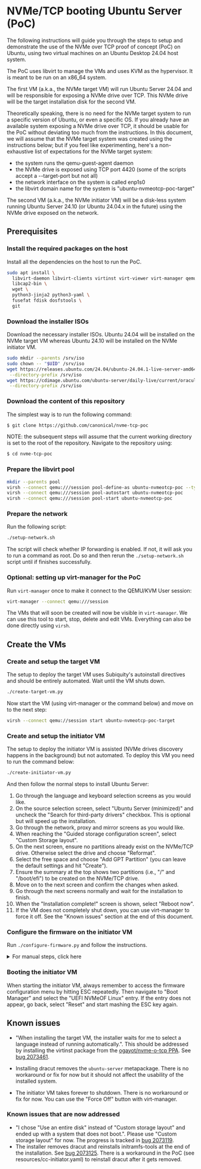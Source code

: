 # NVMe/TCP booting Ubuntu Server (PoC)

The following instructions will guide you through the steps to setup and
demonstrate the use of the NVMe over TCP proof of concept (PoC) on Ubuntu,
using two virtual machines on an Ubuntu Desktop 24.04 host system.

The PoC uses libvirt to manage the VMs and uses KVM as the hypervisor. It is
meant to be run on an x86_64 system.

The first VM (a.k.a., the NVMe target VM) will run Ubuntu Server 24.04 and will
be responsible for exposing a NVMe drive over TCP. This NVMe drive will be
the target installation disk for the second VM.

Theoretically speaking, there is no need for the NVMe target system to run a
specific version of Ubuntu, or even a specific OS. If you already have an
available system exposing a NVMe drive over TCP, it should be usable for the
PoC without deviating too much from the instructions. In this document, we will
assume that the NVMe target system was created using the instructions below;
but if you feel like experimenting, here's a non-exhaustive list of
expectations for the NVMe target system:

 * the system runs the qemu-guest-agent daemon
 * the NVMe drive is exposed using TCP port 4420 (some of the scripts accept a
   --target-port but not all)
 * the network interface on the system is called enp1s0
 * the libvirt domain name for the system is "ubuntu-nvmeotcp-poc-target"

The second VM (a.k.a., the NVMe initiator VM) will be a disk-less system
running Ubuntu Server 24.10 (or Ubuntu 24.04.x in the future) using the NVMe
drive exposed on the network.

## Prerequisites

### Install the required packages on the host

Install all the dependencies on the host to run the PoC.

```bash
sudo apt install \
  libvirt-daemon libvirt-clients virtinst virt-viewer virt-manager qemu-system-x86 \
  libcap2-bin \
  wget \
  python3-jinja2 python3-yaml \
  fusefat fdisk dosfstools \
  git
```

### Download the installer ISOs

Download the necessary installer ISOs. Ubuntu 24.04 will be installed on the
NVMe target VM whereas Ubuntu 24.10 will be installed on the NVMe initiator VM.

```bash
sudo mkdir --parents /srv/iso
sudo chown -- "$UID" /srv/iso
wget https://releases.ubuntu.com/24.04/ubuntu-24.04.1-live-server-amd64.iso \
 --directory-prefix /srv/iso
wget https://cdimage.ubuntu.com/ubuntu-server/daily-live/current/oracular-live-server-amd64.iso \
 --directory-prefix /srv/iso
```

### Download the content of this repository

The simplest way is to run the following command:

```bash
$ git clone https://github.com/canonical/nvme-tcp-poc
```

NOTE: the subsequent steps will assume that the current working directory is
set to the root of the repository. Navigate to the repository using:

```bash
$ cd nvme-tcp-poc
```

### Prepare the libvirt pool

```bash
mkdir --parents pool
virsh --connect qemu:///session pool-define-as ubuntu-nvmeotcp-poc --type dir --target "$PWD/pool"
virsh --connect qemu:///session pool-autostart ubuntu-nvmeotcp-poc
virsh --connect qemu:///session pool-start ubuntu-nvmeotcp-poc
```

### Prepare the network

Run the following script:

```bash
./setup-network.sh
```

The script will check whether IP forwarding is enabled. If not, it will ask
you to run a command as root. Do so and then rerun the `./setup-network.sh`
script until if finishes successfully.

### Optional: setting up virt-manager for the PoC

Run `virt-manager` once to make it connect to the QEMU/KVM User session:

```bash
virt-manager --connect qemu:///session
```

The VMs that will soon be created will now be visible in `virt-manager`. We can
use this tool to start, stop, delete and edit VMs. Everything can also be done
directly using `virsh`.

## Create the VMs

### Create and setup the target VM

The setup to deploy the target VM uses Subiquity's autoinstall directives and
should be entirely automated. Wait until the VM shuts down.

```bash
./create-target-vm.py
```

Now start the VM (using virt-manager or the command below) and move on to the
next step:

```bash
virsh --connect qemu://session start ubuntu-nvmeotcp-poc-target
```

### Create and setup the initiator VM

The setup to deploy the initiator VM is assisted (NVMe drives discovery happens
in the background) but not automated. To deploy this VM you need to run the command below:

```bash
./create-initiator-vm.py
```

And then follow the normal steps to install Ubuntu Server:

1. Go through the language and keyboard selection screens as you would like.
2. On the source selection screen, select "Ubuntu Server (minimized)" and
   uncheck the "Search for third-party drivers" checkbox. This is optional but
   will speed up the installation.
3. Go through the network, proxy and mirror screens as you would like.
4. When reaching the "Guided storage configuration screen", select "Custom Storage layout".
5. On the next screen, ensure no partitions already exist on the NVMe/TCP
   drive. Otherwise select the drive and choose "Reformat".
6. Select the free space and choose "Add GPT Partition" (you can leave the
   default settings and hit "Create").
7. Ensure the summary at the top shows two partitions (i.e., "/" and
   "/boot/efi") to be created on the NVMe/TCP drive.
8. Move on to the next screen and confirm the changes when asked.
9. Go through the next screens normally and wait for the installation to finish.
10. When the "Installation complete!" screen is shown, select "Reboot now".
11. If the VM does not completely shut down, you can use virt-manager to force
    it off. See the "Known issues" section at the end of this document.

### Configure the firmware on the initiator VM

Run `./configure-firmware.py` and follow the instructions.

<details>
<summary>For manual steps, click here</summary>

1. Check the IP address of the target VM using the following command:

```
   $ virsh --connect qemu:///session domifaddr --source agent ubuntu-nvmeotcp-poc-target --interface enp1s0
```

2. Open virt-manager and double click on the "ubuntu-nvmeotcp-poc-initiator" VM.
3. Get ready to hit the "Esc" repeatedly as soon as we power on the machine.
4. Power on the VM using the "play" icon (⏵) and then immediately start mashing "Esc".
5. Once the firmware menu opens, navigate to "Device Manager" -> "NVMe-oF Configuration" -> "Attempt 1".
6. Set the following configuration items:
    1. NVM Subsystem `<Enabled>`
    2. Network Device List (pick the only one that is available)
    3. Enable DHCP [x]
    4. NVM Subsystem NQN `nqn.2024-06.ubuntu-nvmeotcp-poc-target`
    5. NVM Subsystem Address (use the address you got in step 1)
7. Go to "Save changes" at the bottom to submit
8. Press "Esc" twice to get back to the main menu
9. Select "Continue" and hit enter
10. The "Configuration changed" screen should appear, prompting you to hit ENTER. Get ready to hit "Esc" repeatedly again.
11. Press ENTER and start mashing the "Esc" key.
12. Once the firmware menu opens again, navigate to "Boot Manager"
13. You should see an entry called "UEFI NVMeOF Linux". Select it to boot into the newly installed system.

</details>

### Booting the initiator VM

When starting the initiator VM, always remember to access the firmware configuration menu by hitting ESC repeatedly.
Then navigate to "Boot Manager" and select the "UEFI NVMeOF Linux" entry. If the entry does not appear, go back, select "Reset" and start mashing the ESC key again.

## Known issues

 * "When installing the target VM, the installer waits for me to select a language instead of running automatically.". This should be addressed by installing the virtinst package from the [ogayot/nvme-o-tcp PPA](https://launchpad.net/~ogayot/+archive/ubuntu/nvme-o-tcp). See [bug 2073461](https://bugs.launchpad.net/ubuntu/+source/virt-manager/+bug/2073461).

 * Installing dracut removes the `ubuntu-server` metapackage. There is no workaround or fix for now but it should not affect the usability of the installed system.
 * The initiator VM takes forever to shutdown. There is no workaround or fix for now. You can use the "Force Off" button with virt-manager.

### Known issues that are now addressed

 * "I chose "Use an entire disk" instead of "Custom storage layout" and ended up with a system that does not boot.". Please use "Custom storage layout" for now. The progress is tracked in [bug 2073119](https://bugs.launchpad.net/subiquity/+bug/2073119).
 * The installer removes dracut and reinstalls initramfs-tools at the end of the installation. See [bug 2073125](https://bugs.launchpad.net/subiquity/+bug/2073125). There is a workaround in the PoC (see resources/cc-initiator.yaml) to reinstall dracut after it gets removed.

